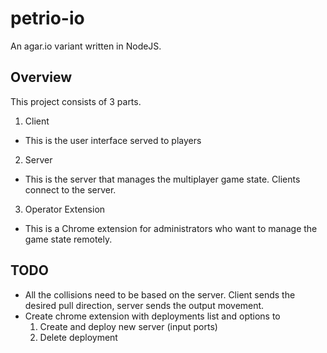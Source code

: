 # petrio-io

An agar.io variant written in NodeJS.

## Overview

This project consists of 3 parts.

1. Client

- This is the user interface served to players

2. Server

- This is the server that manages the multiplayer game state. Clients connect to the server.

3. Operator Extension

- This is a Chrome extension for administrators who want to manage the game state remotely.

## TODO

- All the collisions need to be based on the server. Client sends the desired pull direction, server sends the output movement.
- Create chrome extension with deployments list and options to
  1. Create and deploy new server (input ports)
  2. Delete deployment
